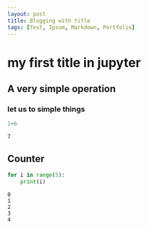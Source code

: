 ```yaml
---
layout: post
title: Blogging with title
tags: [Test, Ipsum, Markdown, Portfolio]
---
```

# my first title in jupyter

## A very simple operation

### let us to simple things




```python
1+6
```




    7



## Counter


```python
for i in range(5):
    print(i)
```

    0
    1
    2
    3
    4
    


```python

```


```python

```

